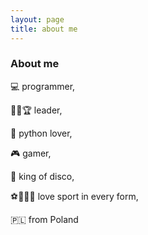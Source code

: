 ```yaml
---
layout: page
title: about me
---
```


<h3> About me </h3>

<p> 
  💻 programmer, <br>

  🌟✨🏆 leader, <br>

  🐍 python lover, <br>

  🎮 gamer, <br>

  🕺 king of disco, <br>

  ⚽️🏀🏈🥊 love sport in every form, <br>

  🇵🇱 from Poland
</p>
